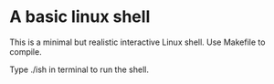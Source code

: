  # A basic linux shell
 This is a minimal but realistic interactive Linux shell. 
 Use Makefile to compile. 
 
 Type ./ish in terminal to run the shell. 
